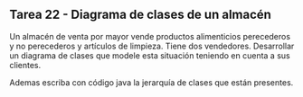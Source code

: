 ## Tarea 22 - Diagrama de clases de un almacén

Un almacén de venta por mayor vende productos alimenticios perecederos y no perecederos y artículos de limpieza. Tiene dos vendedores. Desarrollar un diagrama de clases que modele esta situación teniendo en cuenta a sus clientes.

Ademas escriba con código java la jerarquía de clases que están presentes.